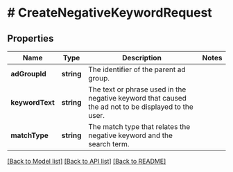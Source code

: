 # # CreateNegativeKeywordRequest

## Properties

Name | Type | Description | Notes
------------ | ------------- | ------------- | -------------
**adGroupId** | **string** | The identifier of the parent ad group. |
**keywordText** | **string** | The text or phrase used in the negative keyword that caused the ad not to be displayed to the user. |
**matchType** | **string** | The match type that relates the negative keyword and the search term. |

[[Back to Model list]](../../README.md#models) [[Back to API list]](../../README.md#endpoints) [[Back to README]](../../README.md)
